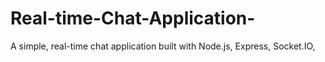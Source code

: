 # Real-time-Chat-Application-
A simple, real-time chat application built with Node.js, Express, Socket.IO,
